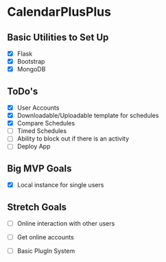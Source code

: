 # CalendarPlusPlus

## Basic Utilities to Set Up
- [X] Flask
- [X] Bootstrap
- [X] MongoDB

## ToDo's
- [X] User Accounts
- [X] Downloadable/Uploadable template for schedules
- [X] Compare Schedules
- [ ] Timed Schedules
- [ ] Ability to block out if there is an activity 
- [ ] Deploy App

## Big MVP Goals
- [X] Local instance for single users

## Stretch Goals
- [ ] Online interaction with other users
- [ ] Get online accounts
- [ ] Basic PlugIn System

